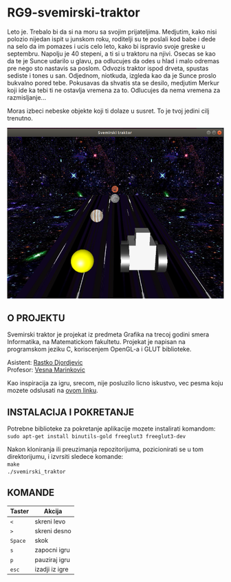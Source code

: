 # RG9-svemirski-traktor

Leto je. Trebalo bi da si na moru sa svojim prijateljima. Medjutim, kako nisi polozio nijedan ispit u junskom roku, roditelji su te poslali kod babe i dede na selo da im pomazes i ucis celo leto, kako bi ispravio svoje greske u septembru. Napolju je 40 stepeni, a ti si u traktoru na njivi. Osecas se kao da te je Sunce udarilo u glavu, pa odlucujes da odes u hlad i malo odremas pre nego sto nastavis sa poslom. Odvozis traktor ispod drveta, spustas sediste i tones u san. Odjednom, niotkuda, izgleda kao da je Sunce proslo bukvalno pored tebe. Pokusavas da shvatis sta se desilo, medjutim Merkur koji ide ka tebi ti ne ostavlja vremena za to. Odlucujes da nema vremena za razmisljanje...

Moras izbeci nebeske objekte koji ti dolaze u susret. To je tvoj jedini cilj trenutno.

![Skrinsot gejmpleja.](https://raw.githubusercontent.com/MATF-RG18/RG171-svemirski-traktor/master/screenshots/6.png)


## O PROJEKTU

Svemirski traktor je projekat iz predmeta Grafika na trecoj godini smera Informatika, na Matematickom fakultetu. Projekat je napisan na programskom jeziku C, koriscenjem OpenGL-a i GLUT biblioteke.

Asistent: [Rastko Djordjevic](http://www.matf.bg.ac.rs/p/rastko-djordjevic/pocetna/)\
Profesor: [Vesna Marinkovic](http://poincare.matf.bg.ac.rs/~vesnap/)

Kao inspiracija za igru, srecom, nije posluzilo licno iskustvo, vec pesma koju mozete odslusati na
[ovom linku](https://www.youtube.com/watch?v=M7elc8gHMR0).

## INSTALACIJA I POKRETANJE
Potrebne biblioteke za pokretanje aplikacije mozete instalirati komandom:\
`sudo apt-get install binutils-gold freeglut3 freeglut3-dev`

Nakon kloniranja ili preuzimanja repozitorijuma, pozicionirati se u tom direktorijumu,
i izvrsiti sledece komande:\
` make `\
`./svemirski_traktor `



## KOMANDE

| Taster | Akcija |
|--|--|
| `<` | skreni levo |
| `>` | skreni desno |
| `Space` | skok |
| `s` | zapocni igru |
| `p` | pauziraj igru |
| `esc` | izadji iz igre |

